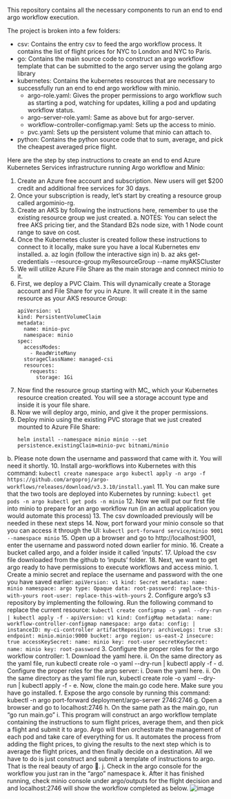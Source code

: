 This repository contains all the necessary components to run an end to end argo workflow execution.

The project is broken into a few folders:

- csv: Contains the entry csv to feed the argo workflow process. It contains the list of flight prices for NYC to London and NYC to Paris.
- go: Contains the main source code to construct an argo workflow template that can be submitted to the argo server using the golang argo library
- kubernetes: Contains the kubernetes resources that are necessary to successfully run an end to end argo workflow with minio.
  - argo-role.yaml: Gives the proper permissions to argo workflow such as starting a pod, watching for updates, killing a pod and updating workflow status.
  - argo-server-role.yaml: Same as above but for argo-server.
  - workflow-controller-configmap.yaml: Sets up the access to minio.
  - pvc.yaml: Sets up the persistent volume that minio can attach to.
- python: Contains the python source code that to sum, average, and pick the cheapest averaged price flight.

Here are the step by step instructions to create an end to end Azure Kubernetes Services infrastructure running Argo workflow and Minio:
1.	Create an Azure free account and subscription. New users will get $200 credit and additional free services for 30 days.
2.	Once your subscription is ready, let’s start by creating a resource group called argominio-rg.
3.	Create an AKS by following the instructions here, remember to  use the existing resource group we just created.
a.	NOTES: You can select the free AKS pricing tier, and the Standard B2s node size, with 1 Node count range to save on cost.
4.	Once the Kubernetes cluster is created follow these instructions to connect to it locally, make sure you have a local Kubernetes env installed.
a.	az login (follow the interactive sign in)
b.	az aks get-credentials --resource-group myResourceGroup --name myAKSCluster
5.	We will utilize Azure File Share as the main storage and connect minio to it.
6.	First, we deploy a PVC Claim. This will dynamically create a Storage account and File Share for you in Azure. It will create it in the same resource as your AKS resource Group:
    ```
    apiVersion: v1
    kind: PersistentVolumeClaim
    metadata:
      name: minio-pvc
      namespace: minio
    spec:
      accessModes:
        - ReadWriteMany
      storageClassName: managed-csi
      resources:
        requests:
          storage: 1Gi
    ```
7.	Now find the resource group starting with MC_ which your Kubernetes resource creation created. You will see a storage account type and inside it is your file share.
8.	Now we will deploy argo, minio, and give it the proper permissions.
9.	Deploy minio using the existing PVC storage that we just created mounted to Azure File Share: 
    ```
    helm install --namespace minio minio --set persistence.existingClaim=minio-pvc bitnami/minio
    ```
b.	Please note down the username and password that came with it. You will need it shortly. 
10.	Install argo-workflows into Kubernetes with this command:
    ```
    kubectl create namespace argo
    kubectl apply -n argo -f https://github.com/argoproj/argo-workflows/releases/download/v3.3.10/install.yaml
    ```
11.	You can make sure that the two tools are deployed into Kubernetes by running:
    ```
    kubectl get pods -n argo
    kubectl get pods -n minio
    ```	
12.	Now we will put our first file into minio to prepare for an argo workflow run (in an actual application you would automate this process)
13.	The csv downloaded previously will be needed in these next steps
14.	Now, port forward your minio console so that you can access it through the UI:
    ```
    kubectl port-forward service/minio 9001 --namespace minio
    ```
15.	Open up a browser and go to http://localhost:9001, enter the username and password noted down earlier for minio.
16.	Create a bucket called argo, and a folder inside it called ‘inputs’.
17.	Upload the csv file downloaded from the github to ‘inputs’ folder.
18.	Next, we want to get argo ready to have permissions to execute workflows and access minio.
    1. Create a minio secret and replace the username and password with the one you have saved earlier:
      ```
      apiVersion: v1
      kind: Secret
      metadata:
        name: minio
        namespace: argo
      type: Opaque
      data:
        root-password: replace-this-with-yours
        root-user: replace-this-with-yours
      ```
    2. Configure argo’s s3 repository by implementing the following. Run the following command to replace the current resource: 
      ```kubectl create configmap -o yaml --dry-run | kubectl apply -f -```
      ```
      apiVersion: v1
      kind: ConfigMap
      metadata:
        name: workflow-controller-configmap
        namespace: argo
      data:
        config: |
          instanceID: my-ci-controller
          artifactRepository:
            archiveLogs: true
            s3:
              endpoint: minio.minio:9000
              bucket: argo
              region: us-east-2
              insecure: true
              accessKeySecret:
                name: minio
                key: root-user
              secretKeySecret:
                name: minio
                key: root-password
         ```
    3. Configure the proper roles for the argo workflow controller:
       1. Download the yaml here.
ii.	On the same directory as the yaml file, run kubectl create role -o yaml --dry-run | kubectl apply -f -
d.	Configure the proper roles for the argo server:
i.	Down the yaml here.
ii.	On the same directory as the yaml file run, kubectl create role -o yaml --dry-run | kubectl apply -f -
e.	Now, clone the main.go code here. Make sure you have go installed.
f.	Expose the argo console by running this command: kubectl -n argo port-forward deployment/argo-server 2746:2746
g.	Open a browser and go to localhost:2746
h.	On the same path as the main.go, run “go run main.go”
i.	This program will construct an argo workflow template containing the instructions to sum flight prices, average them, and then pick a flight and submit it to argo. Argo will then orchestrate the management of each pod and take care of everything for us. It automates the process from adding the flight prices, to giving the results to the next step which is to average the flight prices, and then finally decide on a destination. All we have to do is just construct and submit a template of instructions to argo. That is the real beauty of argo .
j.	Check in the argo console for the workflow you just ran in the “argo” namespace
k.	After it has finished running, check minio console under argo/outputs for the flight decision and and localhost:2746 will show the workflow completed as below.
![image](https://github.com/binnie268/argo-minio-workflow-example/assets/29080449/d6694de1-bcea-45f3-883f-47d1daa165e4)

